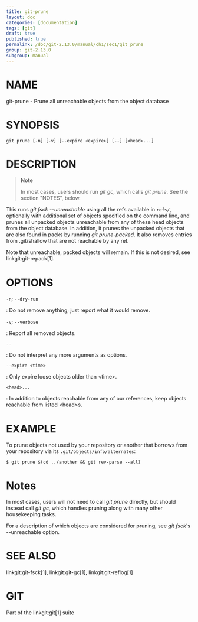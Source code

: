 ```yaml
---
title: git-prune
layout: doc
categories: [documentation]
tags: [git]
draft: true
published: true
permalink: /doc/git-2.13.0/manual/ch1/sec1/git_prune
group: git-2.13.0
subgroup: manual
---
```


NAME
====

git-prune - Prune all unreachable objects from the object database

SYNOPSIS
========

    git prune [-n] [-v] [--expire <expire>] [--] [<head>...]

DESCRIPTION
===========

> **Note**
>
> In most cases, users should run *git gc*, which calls *git prune*. See the section "NOTES", below.

This runs *git fsck --unreachable* using all the refs available in `refs/`, optionally with additional set of objects specified on the command line, and prunes all unpacked objects unreachable from any of these head objects from the object database. In addition, it prunes the unpacked objects that are also found in packs by running *git prune-packed*. It also removes entries from .git/shallow that are not reachable by any ref.

Note that unreachable, packed objects will remain. If this is not desired, see linkgit:git-repack\[1\].

OPTIONS
=======

`-n`; `--dry-run`

:   Do not remove anything; just report what it would remove.

`-v`; `--verbose`

:   Report all removed objects.

`--`

:   Do not interpret any more arguments as options.

`--expire <time>`

:   Only expire loose objects older than &lt;time&gt;.

`<head>...`

:   In addition to objects reachable from any of our references, keep objects reachable from listed &lt;head&gt;s.

EXAMPLE
=======

To prune objects not used by your repository or another that borrows from your repository via its `.git/objects/info/alternates`:

    $ git prune $(cd ../another && git rev-parse --all)

Notes
=====

In most cases, users will not need to call *git prune* directly, but should instead call *git gc*, which handles pruning along with many other housekeeping tasks.

For a description of which objects are considered for pruning, see *git fsck*'s --unreachable option.

SEE ALSO
========

linkgit:git-fsck\[1\], linkgit:git-gc\[1\], linkgit:git-reflog\[1\]

GIT
===

Part of the linkgit:git\[1\] suite
